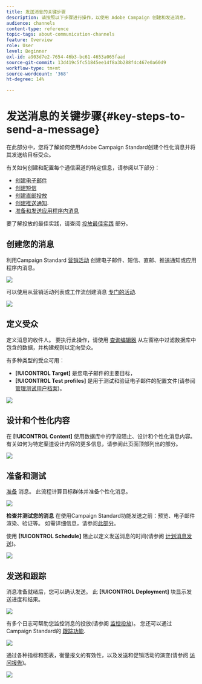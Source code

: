 ```yaml
---
title: 发送消息的关键步骤
description: 请按照以下步骤进行操作，以使用 Adobe Campaign 创建和发送消息。
audience: channels
content-type: reference
topic-tags: about-communication-channels
feature: Overview
role: User
level: Beginner
exl-id: a903d7e2-7654-46b3-bc61-4653a065faad
source-git-commit: 13d419c5fc51845ee14f8a3b288f4c467e0a60d9
workflow-type: tm+mt
source-wordcount: '368'
ht-degree: 14%

---
```


# 发送消息的关键步骤{#key-steps-to-send-a-message}

在此部分中，您将了解如何使用Adobe Campaign Standard创建个性化消息并将其发送给目标受众。

有关如何创建和配置每个通信渠道的特定信息，请参阅以下部分：

* [创建电子邮件](../../channels/using/creating-an-email.md)
* [创建短信](../../channels/using/creating-an-sms-message.md)
* [创建直邮投放](../../channels/using/creating-the-direct-mail.md)
* [创建推送通知](../../channels/using/preparing-and-sending-a-push-notification.md).
* [准备和发送应用程序内消息](../../channels/using/preparing-and-sending-an-in-app-message.md)

要了解投放的最佳实践，请查阅 [投放最佳实践](../../sending/using/delivery-best-practices.md) 部分。

## 创建您的消息

利用Campaign Standard [营销活动](../../start/using/marketing-activities.md) 创建电子邮件、短信、直邮、推送通知或应用程序内消息。

![](assets/marketing-activities.png)

可以使用从营销活动列表或工作流创建消息 [专门的活动](../../automating/using/about-channel-activities.md).

![](assets/steps-channel.png)

## 定义受众

定义消息的收件人。 要执行此操作，请使用 [查询编辑器](../../automating/using/editing-queries.md) 从左窗格中过滤数据库中包含的数据，并构建规则以定向受众。

有多种类型的受众可用：

* **[!UICONTROL Target]** 是您电子邮件的主要目标，
* **[!UICONTROL Test profiles]** 是用于测试和验证电子邮件的配置文件(请参阅 [管理测试用户档案](../../audiences/using/managing-test-profiles.md))。

![](assets/steps-audience.png)

## 设计和个性化内容

在 **[!UICONTROL Content]** 使用数据库中的字段阻止、设计和个性化消息内容。 有关如何为特定渠道设计内容的更多信息，请参阅此页面顶部列出的部分。

![](assets/steps-content.png)

## 准备和测试

[准备](../../sending/using/preparing-the-send.md) 消息。 此流程计算目标群体并准备个性化消息。

![](assets/steps-prepare.png)

**检查并测试您的消息** 在使用Campaign Standard功能发送之前：预览、电子邮件渲染、验证等。 如需详细信息，请参阅[此部分](../../sending/using/previewing-messages.md)。

使用 **[!UICONTROL Schedule]** 阻止以定义发送消息的时间(请参阅 [计划消息发送](../../sending/using/about-scheduling-messages.md))。

![](assets/steps-schedule.png)

## 发送和跟踪

消息准备就绪后，您可以确认发送。 此 **[!UICONTROL Deployment]** 块显示发送进度和结果。

![](assets/steps-send.png)

有多个日志可帮助您监控消息的投放(请参阅 [监控投放](../../sending/using/monitoring-a-delivery.md))。 您还可以通过Campaign Standard的 [跟踪功能](../../sending/using/tracking-messages.md).

![](../../sending/using/assets/tracking_logs.png)

通过各种指标和图表，衡量报文的有效性，以及发送和促销活动的演变(请参阅 [访问报告](../../reporting/using/about-dynamic-reports.md))。

![](assets/steps-reports.png)

